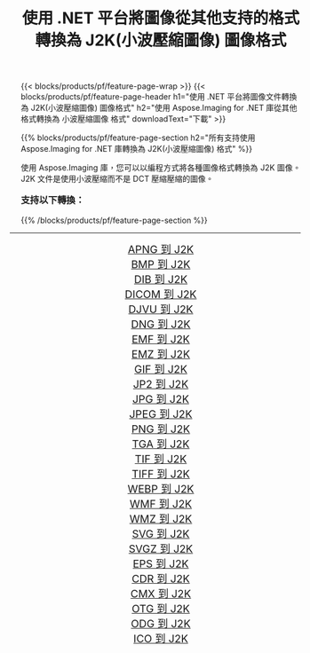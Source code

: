 ﻿---
title: 使用 .NET 平台將圖像從其他支持的格式轉換為 J2K(小波壓縮圖像) 圖像格式 
weight: 3920
url: /zh-hant/net/conversion/to/j2k/ 
lang: zh-hant
langdirlevel: 2
locales: zh-hans,ja,it,ru,de,es,fr,nl,id,lt,pl,pt,vi,tr,ko,zh-hant,ar,hi,th,sv,cs,uk,he
description: 使用 Aspose.Imaging for .NET 庫可以輕鬆地將其他支持的圖像格式轉換為 J2K(小波壓縮圖像)
---

{{< blocks/products/pf/feature-page-wrap >}}
{{< blocks/products/pf/feature-page-header h1="使用 .NET 平台將圖像文件轉換為 J2K(小波壓縮圖像) 圖像格式" h2="使用 Aspose.Imaging for .NET 庫從其他格式轉換為 小波壓縮圖像 格式" downloadText="下載" >}}


{{% blocks/products/pf/feature-page-section  h2="所有支持使用 Aspose.Imaging for .NET 庫轉換為 J2K(小波壓縮圖像) 格式" %}}
<p align=justify>使用 Aspose.Imaging 庫，您可以以編程方式將各種圖像格式轉換為 J2K 圖像。 J2K 文件是使用小波壓縮而不是 DCT 壓縮壓縮的圖像。</p>
<h3 style="margin-top:16px;">
支持以下轉換：
</h3>
{{% /blocks/products/pf/feature-page-section %}}
<div class="container-fluid productfamilypage bg-gray">
    <div class="convertypes bg-gray agp-content section">
        <div class="container">
		<hr style="margin-left:-20px;"/>
		<div class="row other-converters" style="gap: 10px;font-size: 19px;text-align:center;">
		    <div class='col-md-3 other-converter remove-lp remove-rp'><a href="/imaging/zh-hant/net/conversion/apng-to-j2k/" style="padding:15px;">APNG 到 J2K</a></div>
<div class='col-md-3 other-converter remove-lp remove-rp'><a href="/imaging/zh-hant/net/conversion/bmp-to-j2k/" style="padding:15px;">BMP 到 J2K</a></div>
<div class='col-md-3 other-converter remove-lp remove-rp'><a href="/imaging/zh-hant/net/conversion/dib-to-j2k/" style="padding:15px;">DIB 到 J2K</a></div>
<div class='col-md-3 other-converter remove-lp remove-rp'><a href="/imaging/zh-hant/net/conversion/dicom-to-j2k/" style="padding:15px;">DICOM 到 J2K</a></div>
<div class='col-md-3 other-converter remove-lp remove-rp'><a href="/imaging/zh-hant/net/conversion/djvu-to-j2k/" style="padding:15px;">DJVU 到 J2K</a></div>
<div class='col-md-3 other-converter remove-lp remove-rp'><a href="/imaging/zh-hant/net/conversion/dng-to-j2k/" style="padding:15px;">DNG 到 J2K</a></div>
<div class='col-md-3 other-converter remove-lp remove-rp'><a href="/imaging/zh-hant/net/conversion/emf-to-j2k/" style="padding:15px;">EMF 到 J2K</a></div>
<div class='col-md-3 other-converter remove-lp remove-rp'><a href="/imaging/zh-hant/net/conversion/emz-to-j2k/" style="padding:15px;">EMZ 到 J2K</a></div>
<div class='col-md-3 other-converter remove-lp remove-rp'><a href="/imaging/zh-hant/net/conversion/gif-to-j2k/" style="padding:15px;">GIF 到 J2K</a></div>
<div class='col-md-3 other-converter remove-lp remove-rp'><a href="/imaging/zh-hant/net/conversion/jp2-to-j2k/" style="padding:15px;">JP2 到 J2K</a></div>
<div class='col-md-3 other-converter remove-lp remove-rp'><a href="/imaging/zh-hant/net/conversion/jpg-to-j2k/" style="padding:15px;">JPG 到 J2K</a></div>
<div class='col-md-3 other-converter remove-lp remove-rp'><a href="/imaging/zh-hant/net/conversion/jpeg-to-j2k/" style="padding:15px;">JPEG 到 J2K</a></div>
<div class='col-md-3 other-converter remove-lp remove-rp'><a href="/imaging/zh-hant/net/conversion/png-to-j2k/" style="padding:15px;">PNG 到 J2K</a></div>
<div class='col-md-3 other-converter remove-lp remove-rp'><a href="/imaging/zh-hant/net/conversion/tga-to-j2k/" style="padding:15px;">TGA 到 J2K</a></div>
<div class='col-md-3 other-converter remove-lp remove-rp'><a href="/imaging/zh-hant/net/conversion/tif-to-j2k/" style="padding:15px;">TIF 到 J2K</a></div>
<div class='col-md-3 other-converter remove-lp remove-rp'><a href="/imaging/zh-hant/net/conversion/tiff-to-j2k/" style="padding:15px;">TIFF 到 J2K</a></div>
<div class='col-md-3 other-converter remove-lp remove-rp'><a href="/imaging/zh-hant/net/conversion/webp-to-j2k/" style="padding:15px;">WEBP 到 J2K</a></div>
<div class='col-md-3 other-converter remove-lp remove-rp'><a href="/imaging/zh-hant/net/conversion/wmf-to-j2k/" style="padding:15px;">WMF 到 J2K</a></div>
<div class='col-md-3 other-converter remove-lp remove-rp'><a href="/imaging/zh-hant/net/conversion/wmz-to-j2k/" style="padding:15px;">WMZ 到 J2K</a></div>
<div class='col-md-3 other-converter remove-lp remove-rp'><a href="/imaging/zh-hant/net/conversion/svg-to-j2k/" style="padding:15px;">SVG 到 J2K</a></div>
<div class='col-md-3 other-converter remove-lp remove-rp'><a href="/imaging/zh-hant/net/conversion/svgz-to-j2k/" style="padding:15px;">SVGZ 到 J2K</a></div>
<div class='col-md-3 other-converter remove-lp remove-rp'><a href="/imaging/zh-hant/net/conversion/eps-to-j2k/" style="padding:15px;">EPS 到 J2K</a></div>
<div class='col-md-3 other-converter remove-lp remove-rp'><a href="/imaging/zh-hant/net/conversion/cdr-to-j2k/" style="padding:15px;">CDR 到 J2K</a></div>
<div class='col-md-3 other-converter remove-lp remove-rp'><a href="/imaging/zh-hant/net/conversion/cmx-to-j2k/" style="padding:15px;">CMX 到 J2K</a></div>
<div class='col-md-3 other-converter remove-lp remove-rp'><a href="/imaging/zh-hant/net/conversion/otg-to-j2k/" style="padding:15px;">OTG 到 J2K</a></div>
<div class='col-md-3 other-converter remove-lp remove-rp'><a href="/imaging/zh-hant/net/conversion/odg-to-j2k/" style="padding:15px;">ODG 到 J2K</a></div>
<div class='col-md-3 other-converter remove-lp remove-rp'><a href="/imaging/zh-hant/net/conversion/ico-to-j2k/" style="padding:15px;">ICO 到 J2K</a></div>
                </div>
        </div>
    </div>
</div>
<br/>

